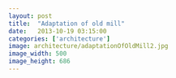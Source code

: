 ```yaml
---
layout: post
title:  "Adaptation of old mill"
date:   2013-10-19 03:15:00
categories: ['architecture']
image: architecture/adaptationOfOldMill2.jpg
image_width: 500
image_height: 686
---
```


